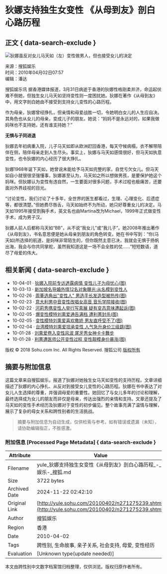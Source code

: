 # 狄娜支持独生女变性 《从母到友》剖白心路历程

## 正文 { data-search-exclude }


![狄娜虽反对女儿马天如（左）变性做男人，但也接受女儿的决定](https://photocdn.sohu.com/20100402/Img271275240.jpg)

来源：搜狐娱乐  
时间：2010年04月02日07:57  
编辑：潘达  

搜狐娱乐讯 据香港媒体报道，3月31日病逝于香港的狄娜性格刚柔并济，命运起伏难不倒她，但独生女儿马天如坚持变性则一度困扰她。狄娜在著作《从母到友》中，用文字剖白她由不接受到支持女儿变性的心路历程。

作为母亲，狄娜曾经挣扎，但亲情和母爱战胜一切，令她明白女儿的人生应自决。其角色也从女儿的母亲，变成儿子的朋友。她说：“妈妈不是永远对的，如果我做妈咪也不支持她，还有谁支持她？”

**无惧与子同进退**

狄娜去年初病重入院，儿子马天如即从欧洲赶回香港，每天守候病榻，衣不解带陪伴在侧，陪伴母亲走到人生尽头。事实上，狄娜与马天如感情很好，但马天如执意变性，也令狄娜的内心经历了很大挣扎。

狄娜1968年诞下天如，她曾说未能给予马天如完整的家，自觉亏欠女儿。但马天如自小就很很坚强懂事，狄娜甚至认为，马天如之所以想做男孩，是要保护她这个妈咪。但狄娜认为变性有违自然，一生要面对很多问题，手术过程也极痛苦，还要面对外界歧视的目光。

“讨论变性，我们讨论了十多年，全世界的医生都看过，生理、心理变化、后遗症等，都很清楚。”但她费尽唇舌，马天如始终不为所动，她只好尊重女儿的决定。马天如1995年接受割胸手术，英文名也由Martina改为Michael，1999年正式做变性手术，成为男子汉。

狄娜人前人后都称马天如“BB”，从不说“我女儿”或“我儿子”。她2008年推出著作《从母到友》，书名意思便是她从母亲到朋友的角色转变。她在书中写到：“你(马天如)所选择的航道，是妈咪非常陌生的，但你既然主意已决，我就会无惧于扬帆出海，我会与你共同掌舵，虽然我知道这是一场不会全胜的仗……”短短数语，道尽了母爱的伟大。

## 相关新闻 { data-search-exclude }

- 10-04-01 · [狄娜入院前专访透露病情 变性儿子为母忧心(图)](https://yule.sohu.com/20100401/n271252433.shtml)
- 10-03-13 · [新加坡名导婚外情12名对象曝光:从名模到变性人](https://yule.sohu.com/20100313/n270806806.shtml)
- 10-02-26 · [周董选角出"变性人" 男选手长发造型被热传(图)](https://music.yule.sohu.com/20100226/n270449627.shtml)
- 10-02-23 · [意大利男中音变性改唱女高音 音乐学院接收(图)](https://music.yule.sohu.com/20100223/n270377637.shtml)
- 10-02-22 · [河莉秀携变性人举行写真展 疑有变态意味遭起诉(图)](https://yule.sohu.com/20100222/n270358595.shtml)
- 10-02-05 · [爆变性模特刘熏爱通告满档 遭利菁封杀(图)](https://yule.sohu.com/20100205/n270073102.shtml)
- 10-02-05 · [变性模特刘熏爱喜欢撒娇 男友直呼受不了(图)](https://yule.sohu.com/20100205/n270071081.shtml)
- 10-02-04 · [台湾模特刘熏爱坦承变性 人气急升身价三级跳(图)](https://yule.sohu.com/20100204/n270045238.shtml)
- 10-01-28 · [刘熏爱卷入变性风波 尾牙秀女神卡卡舞步](https://yule.sohu.com/20100128/n269892547.shtml)
- 10-01-28 · [利菁遭医师公开变性过程 变性靓模身价暴涨(图)](https://yule.sohu.com/20100128/n269883990.shtml)

版权 © 2018 Sohu.com Inc. All Rights Reserved. 搜狐公司 [版权所有](https://corp.sohu.com/s2007/copyright/) 

## 摘要与附加信息

<!-- tcd_abstract -->
这篇文章来自搜狐娱乐，报道了狄娜对她独生女马天如变性的支持历程。文章详细描述了狄娜的内心挣扎、从反对到接受女儿变性的心路历程。狄娜在书中表达了对女儿人生选择的尊重，并强调母爱的重要性。她回忆了与女儿多年的讨论和理解，最终选择成为女儿的朋友而非仅是母亲，传达出强烈的亲情和支持。文章还提及了马天如的变性手术经历及狄娜对于变性的初步偏见。整个故事充满了温情与理解，展示了复杂的母女关系和跨性别者的生活挑战。
<!-- tcd_abstract_end -->

> 摘要与附加信息为自动生成，仅供检索与参考。如有错误或遗漏（未知），请协助编辑指正，不胜感激。

### 附加信息 [Processed Page Metadata] { data-search-exclude }

| Attribute       | Value                                  |
|-----------------|----------------------------------------|
| Filename        | yule_狄娜支持独生女变性《从母到友》剖白心路历程_-_娱乐-_搜狐.md                             |
| Size            | 3722 bytes                           |
| Archived Date   | 2024-11-22 02:42:10                             |
| Original Link   | [http://yule.sohu.com/20100402/n271275239.shtml](http://yule.sohu.com/20100402/n271275239.shtml)                       |
| Author          | 搜狐娱乐                               |
| Region          | 香港                               |
| Date            | 2010-04-02                                 |
| Tags            | 跨性别, 生命故事, 亲子关系, 社会支持, 母爱, 变性经历                                 |
| Evaluation            | [Unknown type(update needed)]                                 |
<!-- tcd_table_end -->

本文由跨性别中文数字档案馆归档整理，仅供浏览。版权归原作者所有。
